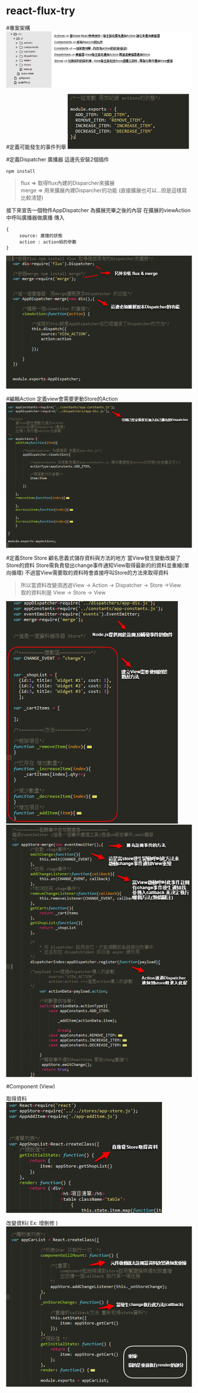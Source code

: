 

react-flux-try
=============
#專案架構
![Alt text](/img/ScreenClip.png)

#定義可能發生的事件列舉
![Alt text](/img/ScreenClip2.png)

#定義Dispatcher 廣播器
這邊先安裝2個插件 
```
npm install
```
> flux  => 取得flux內建的Disparcher來擴展  
> merge => 用來擴展內建Disparcher的功能 (直接擴展也可以...但是這樣寫比較清楚)  


接下來宣告一個物件AppDispatcher 為擴展完畢之後的內容
在擴展的viewAction中呼叫廣播器做廣播 傳入
```
{
     source: 廣播的狀態
     action : action給的參數
}
```
![Alt text](/img/ScreenClip3.png)

#編輯Action
定義view會需要更動Store的Action
![Alt text](/img/ScreenClip4.png)

#定義Store
Store 顧名思義式儲存資料與方法的地方
當View發生變動改變了Store的資料
Store需負責發出change事件通知View取得最新的的資料並重繪(單向循環)
不過當View需要取的資料時會直接呼叫Store的方法來取得資料

> 所以當資料改變須透過View -> Action -> Dispatcher -> Store ->View  
> 取的資料則是 View -> Store -> View  

![Alt text](/img/ScreenClip5.png)
![Alt text](/img/ScreenClip6.png)

#Component (View)

取得資料  
![Alt text](/img/ScreenClip7.png)

改變資料( Ex: 增刪修 )  
![Alt text](/img/ScreenClip8.png)
